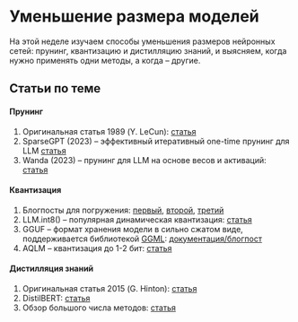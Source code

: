 # Уменьшение размера моделей

На этой неделе изучаем способы уменьшения размеров нейронных сетей: прунинг, квантизацию и дистилляцию знаний, и выясняем, когда нужно применять одни методы, а когда – другие.


## Статьи по теме

#### Прунинг
1. Оригинальная статья 1989 (Y. LeCun): [статья](https://proceedings.neurips.cc/paper/1989/hash/6c9882bbac1c7093bd25041881277658-Abstract.html)
1. SparseGPT (2023) – эффективный итеративный one-time прунинг для LLM [статья](https://arxiv.org/abs/2301.00774)
1. Wanda (2023) – прунинг для LLM на основе весов и активаций: [статья](https://arxiv.org/abs/2306.11695)

#### Квантизация
1. Блогпосты для погружения: [первый](https://huggingface.co/docs/optimum/concept_guides/quantization), [второй](https://github.com/google/gemmlowp/blob/master/doc/quantization.md), [третий](https://www.tensorops.ai/post/what-are-quantized-llms)
1. LLM.int8() – популярная динамическая квантизация: [статья](https://arxiv.org/abs/2208.07339)
1. GGUF – формат хранения модели в сильно сжатом виде, поддерживается библиотекой [GGML](https://github.com/ggerganov/ggml): [документация/блогпост](https://github.com/ggerganov/ggml/blob/master/docs/gguf.md)
1. AQLM – квантизация до 1-2 бит: [статья](https://arxiv.org/abs/2401.06118)

#### Дистилляция знаний
1. Оригинальная статья 2015 (G. Hinton): [статья](https://arxiv.org/abs/1503.02531)
1. DistilBERT: [статья](https://arxiv.org/abs/1910.01108)
1. Обзор большого числа методов: [статья](https://arxiv.org/abs/2006.05525)
